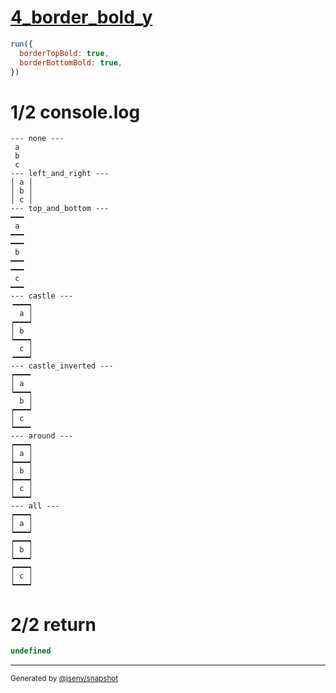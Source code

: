 # [4_border_bold_y](../../table_3_cells_same_column.test.mjs#L107)

```js
run({
  borderTopBold: true,
  borderBottomBold: true,
})
```

# 1/2 console.log

```console
--- none ---
 a 
 b 
 c 
--- left_and_right ---
│ a │
│ b │
│ c │
--- top_and_bottom ---
━━━
 a 
━━━
━━━
 b 
━━━
━━━
 c 
━━━
--- castle ---
╺━━━┑
  a │
┍━━━┙
│ b  
┕━━━┑
  c │
╺━━━┙
--- castle_inverted ---
┍━━━╸
│ a  
┕━━━┑
  b │
┍━━━┙
│ c  
┕━━━╸
--- around ---
┍━━━┑
│ a │
┝━━━┥
│ b │
┝━━━┥
│ c │
┕━━━┙
--- all ---
┍━━━┑
│ a │
┕━━━┙
┍━━━┑
│ b │
┕━━━┙
┍━━━┑
│ c │
┕━━━┙
```

# 2/2 return

```js
undefined
```

---

<sub>
  Generated by <a href="https://github.com/jsenv/core/tree/main/packages/tooling/snapshot">@jsenv/snapshot</a>
</sub>
